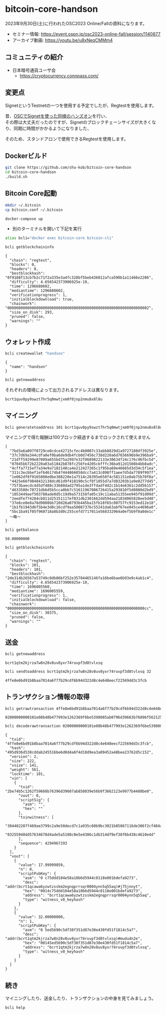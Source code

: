 # bitcoin-core-handson

2023年9月30日(土)に行われたOSC2023 Online/Fallの資料になります。

- セミナー情報: https://event.ospn.jp/osc2023-online-fall/session/1140877
- アーカイブ動画: https://youtu.be/u8xNeqCMMm4

## コミュニティの紹介

- 日本暗号通貨ユーザ会
  - https://cryptocurrency.connpass.com/

## 変更点

SignetというTestnetの一つを使用する予定でしたが、Regtestを使用します。

昔、[OSCでSignetを使った同様のハンズオン](https://qiita.com/shu-kob/items/488b291ce40fbc398c3c)を行い、<br>
その際は大丈夫だったのですが、Signetのブロックチェーンサイズが大きくなり、同期に時間がかかるようになりました、

そのため、スタンドアロンで使用できるRegtestを使用します。

## Dockerビルド

```bash
git clone https://github.com/shu-kob/bitcoin-core-handson
cd bitcoin-core-handson
./build.sh
```

## Bitcoin Core起動

```bash
mkdir ~/.bitcoin
cp bitcoin.conf ~/.bitcoin
```

```bash
docker-compose up
```

- 別のターミナルを開いて下記を実行

```bash
alias bcli="docker exec bitcoin-core bitcoin-cli"

bcli getblockchaininfo
```

```
{
  "chain": "regtest",
  "blocks": 0,
  "headers": 0,
  "bestblockhash": "0f9188f13cb7b2c71f2a335e3a4fc328bf5beb436012afca590b1a11466e2206",
  "difficulty": 4.656542373906925e-10,
  "time": 1296688602,
  "mediantime": 1296688602,
  "verificationprogress": 1,
  "initialblockdownload": true,
  "chainwork": "0000000000000000000000000000000000000000000000000000000000000002",
  "size_on_disk": 293,
  "pruned": false,
  "warnings": ""
}
```

## ウォレット作成

```bash
bcli createwallet "handson"
```

```
{
  "name": "handson"
}
```

```bash
bcli getnewaddress
```

それぞれの環境によって出力されるアドレスは異なります。

```
bcrt1quv0py9swzt7hr5q0mwtjxm0f0jnp2nmu8x8l8u
```

## マイニング

```bash
bcli generatetoaddress 101 bcrt1quv0py9swzt7hr5q0mwtjxm0f0jnp2nmu8x8l8u
```

マイニングで得た報酬は100ブロック経過するまでロックされて使えません

```
[
  "7bd3a6a097f0729ce0cdce42715cfec4b0007c33abb8829d1a9727180df3925e",
  "37c7d69a344cdfa0ef0ba6de9db4fcb0d7456c738d220a6d7656696b9e396ba9",
  "21dff59299e87089a655bd75a2997e32f0689822133e30634f24c176c96fbc5d",
  "07045bb72b2220a03a51842b878fc256fe4205cbfffc36ba912d1508b4bb8adc",
  "4cffa7715ef7a34e9a7182148ca4e212427265c1f95ba69e46665d3d34c5f1ea",
  "311c3ecbbef1ef646174b47444866058dcc7a413c098ff1aee7d5da7789f997f",
  "1e062df8f9165808e0be388220e1a7514c28395e658f4c581151e0ab75b70f8a",
  "4425e66f9848432138dcd61d9f418190c5cf8f1855d7a7d83203b1a9e0277d45",
  "7573baecdc4d5df488c33688dad2795a1de3ffdadf4d2c1b14e6361c2dd56157",
  "4633580c70721db6d5b5cca0bb7c51611967086726415a293810f5d8080d2bd9",
  "1053449aef503788ade0d5c19d9a573158fa05c19c11aba51355ee945f91d09d",
  "2eedfe774284cb011d25151117ef031db2301662dd594aa21834065828ee5d40",
  "37e6ce0e8a78d9808bb710d26a0793b445ba15fb18f65c00757fc9153ed12e18",
  "1b1fb1943d6f5b4e3d0c16cdf9aa50087376c55241da63abf67ee045ce4696a0",
  "5bc1ba91f05f960718a8b3d0c255cefd7717011e568332964a0ef5b9f0a0de1c"
  〜略〜
]
```

```bash
bcli getbalance
```

```
50.00000000
```

```bash
bcli getblockchaininfo
```

```
{
  "chain": "regtest",
  "blocks": 101,
  "headers": 101,
  "bestblockhash": "2de314b26567a53749c0db86bf252e35784465146fa16be6bae6b93e9c4ab1c4",
  "difficulty": 4.656542373906925e-10,
  "time": 1696005560,
  "mediantime": 1696005559,
  "verificationprogress": 1,
  "initialblockdownload": false,
  "chainwork": "00000000000000000000000000000000000000000000000000000000000000cc",
  "size_on_disk": 30375,
  "pruned": false,
  "warnings": ""
}
```

## 送金

```bash
bcli getnewaddress
```

```
bcrt1qtm2kjrza7w8n28v8uv8yxr74ruvpf3d8tvlxsq
```

```bash
bcli sendtoaddress bcrt1qtm2kjrza7w8n28v8uv8yxr74ruvpf3d8tvlxsq 32
```

```
4ffe8e6bd91b8baa7014a6f77b29cdf6b94d322d8c4e648eecf22569dd3c3fcb
```

## トランザクション情報の取得

```bash
bcli getrawtransaction 4ffe8e6bd91b8baa7014a6f77b29cdf6b94d322d8c4e648eecf22569dd3c3fcb
```

```
02000000000101e08b48b477993e1262369f6be5398085ab0796d39663b76896f562125c4be72b0000000000fdffffff0273d1496b00000000160014c75ddd104e58a10b6d5944c0118e001bdefa92730020bcbe000000001600145ed5690c5df38f351d87e30e430fd51f1814c5a70247304402207f469ae3799c2a9e50decd7c1a935c60b9bc3021b85867116de386f2cf484a6402205dc40fceb89621462424f3647d02d99f11c491a4bc00e928c9e6e204c1a13dcf012103255940dd57634678d4ade5a5108c0e5e4386c1db314df9ef38f6b438c4610e4d65000000
```

```bash
bcli decoderawtransaction 02000000000101e08b48b477993e1262369f6be5398085ab0796d39663b76896f562125c4be72b0000000000fdffffff0273d1496b00000000160014c75ddd104e58a10b6d5944c0118e001bdefa92730020bcbe000000001600145ed5690c5df38f351d87e30e430fd51f1814c5a70247304402207f469ae3799c2a9e50decd7c1a935c60b9bc3021b85867116de386f2cf484a6402205dc40fceb89621462424f3647d02d99f11c491a4bc00e928c9e6e204c1a13dcf012103255940dd57634678d4ade5a5108c0e5e4386c1db314df9ef38f6b438c4610e4d65000000
```

```
{
  "txid": "4ffe8e6bd91b8baa7014a6f77b29cdf6b94d322d8c4e648eecf22569dd3c3fcb",
  "hash": "495d936d538cddab245516be6d0d4a6f4d10d9ea3a09452a48bee23762d5c152",
  "version": 2,
  "size": 222,
  "vsize": 141,
  "weight": 561,
  "locktime": 101,
  "vin": [
    {
      "txid": "2be74b5c1262f59668b76396d39607ab858039e56b9f3662123e9977b4488be0",
      "vout": 0,
      "scriptSig": {
        "asm": "",
        "hex": ""
      },
      "txinwitness": [
        "304402207f469ae3799c2a9e50decd7c1a935c60b9bc3021b85867116de386f2cf484a6402205dc40fceb89621462424f3647d02d99f11c491a4bc00e928c9e6e204c1a13dcf01",
        "03255940dd57634678d4ade5a5108c0e5e4386c1db314df9ef38f6b438c4610e4d"
      ],
      "sequence": 4294967293
    }
  ],
  "vout": [
    {
      "value": 17.99999859,
      "n": 0,
      "scriptPubKey": {
        "asm": "0 c75ddd104e58a10b6d5944c0118e001bdefa9273",
        "desc": "addr(bcrt1qcawa6yzwtzsskm2egnqprrsqr0004ynn5q55aq)#j75jnnyt",
        "hex": "0014c75ddd104e58a10b6d5944c0118e001bdefa9273",
        "address": "bcrt1qcawa6yzwtzsskm2egnqprrsqr0004ynn5q55aq",
        "type": "witness_v0_keyhash"
      }
    },
    {
      "value": 32.00000000,
      "n": 1,
      "scriptPubKey": {
        "asm": "0 5ed5690c5df38f351d87e30e430fd51f1814c5a7",
        "desc": "addr(bcrt1qtm2kjrza7w8n28v8uv8yxr74ruvpf3d8tvlxsq)#mududn2e",
        "hex": "00145ed5690c5df38f351d87e30e430fd51f1814c5a7",
        "address": "bcrt1qtm2kjrza7w8n28v8uv8yxr74ruvpf3d8tvlxsq",
        "type": "witness_v0_keyhash"
      }
    }
  ]
}
```

## 続き

マイニングしたり、送金したり、トランザクションの中身を見てみましょう。

```bash
bcli help
```
